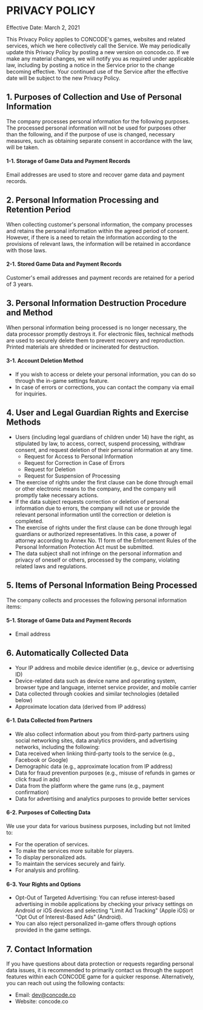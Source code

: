 # PRIVACY POLICY
 
Effective Date: March 2, 2021

This Privacy Policy applies to CONCODE's games, websites and related services, which we here collectively call the Service. We may periodically update this Privacy Policy by posting a new version on concode.co. If we make any material changes, we will notify you as required under applicable law, including by posting a notice in the Service prior to the change becoming effective. Your continued use of the Service after the effective date will be subject to the new Privacy Policy.

## 1. Purposes of Collection and Use of Personal Information
The company processes personal information for the following purposes. The processed personal information will not be used for purposes other than the following, and if the purpose of use is changed, necessary measures, such as obtaining separate consent in accordance with the law, will be taken.

#### 1-1. Storage of Game Data and Payment Records
Email addresses are used to store and recover game data and payment records.

## 2. Personal Information Processing and Retention Period
When collecting customer's personal information, the company processes and retains the personal information within the agreed period of consent. However, if there is a need to retain the information according to the provisions of relevant laws, the information will be retained in accordance with those laws.

#### 2-1. Stored Game Data and Payment Records
Customer's email addresses and payment records are retained for a period of 3 years.


## 3. Personal Information Destruction Procedure and Method
When personal information being processed is no longer necessary, the data processor promptly destroys it. For electronic files, technical methods are used to securely delete them to prevent recovery and reproduction. Printed materials are shredded or incinerated for destruction.

#### 3-1. Account Deletion Method
* If you wish to access or delete your personal information, you can do so through the in-game settings feature.
* In case of errors or corrections, you can contact the company via email for inquiries.


## 4. User and Legal Guardian Rights and Exercise Methods
* Users (including legal guardians of children under 14) have the right, as stipulated by law, to access, correct, suspend processing, withdraw consent, and request deletion of their personal information at any time.
  * Request for Access to Personal Information
  * Request for Correction in Case of Errors
  * Request for Deletion
  * Request for Suspension of Processing
* The exercise of rights under the first clause can be done through email or other electronic means to the company, and the company will promptly take necessary actions.
* If the data subject requests correction or deletion of personal information due to errors, the company will not use or provide the relevant personal information until the correction or deletion is completed.
* The exercise of rights under the first clause can be done through legal guardians or authorized representatives. In this case, a power of attorney according to Annex No. 11 form of the Enforcement Rules of the Personal Information Protection Act must be submitted.
* The data subject shall not infringe on the personal information and privacy of oneself or others, processed by the company, violating related laws and regulations.

## 5. Items of Personal Information Being Processed
The company collects and processes the following personal information items:
#### 5-1. Storage of Game Data and Payment Records
* Email address

## 6. Automatically Collected Data
* Your IP address and mobile device identifier (e.g., device or advertising ID)
* Device-related data such as device name and operating system, browser type and language, internet service provider, and mobile carrier
* Data collected through cookies and similar technologies (detailed below)
* Approximate location data (derived from IP address)

#### 6-1. Data Collected from Partners
* We also collect information about you from third-party partners using social networking sites, data analytics providers, and advertising networks, including the following:
* Data received when linking third-party tools to the service (e.g., Facebook or Google)
* Demographic data (e.g., approximate location from IP address)
* Data for fraud prevention purposes (e.g., misuse of refunds in games or click fraud in ads)
* Data from the platform where the game runs (e.g., payment confirmation)
* Data for advertising and analytics purposes to provide better services

#### 6-2. Purposes of Collecting Data
We use your data for various business purposes, including but not limited to:
* For the operation of services.
* To make the services more suitable for players.
* To display personalized ads.
* To maintain the services securely and fairly.
* For analysis and profiling.

#### 6-3. Your Rights and Options
* Opt-Out of Targeted Advertising: You can refuse interest-based advertising in mobile applications by checking your privacy settings on Android or iOS devices and selecting "Limit Ad Tracking" (Apple iOS) or "Opt Out of Interest-Based Ads" (Android).
* You can also reject personalized in-game offers through options provided in the game settings.

## 7. Contact Information
If you have questions about data protection or requests regarding personal data issues, it is recommended to primarily contact us through the support features within each CONCODE game for a quicker response. Alternatively, you can reach out using the following contacts:

* Email: dev@concode.co
* Website: concode.co